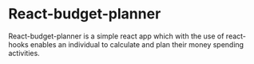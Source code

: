 # React-budget-planner
React-budget-planner is a simple react app
which with the use of react-hooks enables an individual
to calculate and plan their money spending activities.

